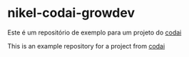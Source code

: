 # nikel-codai-growdev

Este é um repositório de exemplo para um projeto do [codai](https://codai.growdev.com.br/)

This is an example repository for a project from [codai](https://codai.growdev.com.br/)
